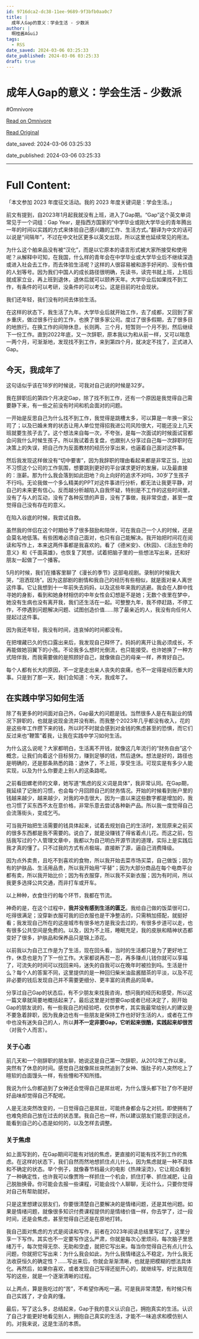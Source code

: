 ```yaml
---
id: 9716dca2-dc38-11ee-9689-9f3bfb0aa0c7
title: |
  成年人Gap的意义：学会生活 - 少数派
author: |
  啊桂酱AGuiJ
tags:
  - RSS
date_saved: 2024-03-06 03:25:33
date_published: 2024-03-06 03:25:33
draft: true
---
```


# 成年人Gap的意义：学会生活 - 少数派
#Omnivore

[Read on Omnivore](https://omnivore.app/me/gap-18e171ab6fe)

[Read Original](https://sspai.com/post/86968)

date_saved: 2024-03-06 03:25:33

date_published: 2024-03-06 03:25:33

--- 

# Full Content: 

「本文参加 2023 年度征文活动。我的 2023 年度关键词是：学会生活。」

前文有提到，自2023年1月起我就没有上班，进入了Gap期。“Gap”这个英文单词常见于一个词组：Gap Year，是指西方国家的“中学毕业或刚大学毕业的青年腾出一年的时间以实践的方式来体验自己感兴趣的工作、生活方式。”翻译为中文的话可以说是“间隔年”，不过在中文社区更多以英文出现，所以这里也延续常见的用法。

为什么这个舶来品没有被“汉化”，而是以它原本的语言形式被大家所接受和使用呢？从解释中可知，在我国，什么样的青年会在中学毕业或大学毕业后不继续深造或进入社会去工作，而去体验生活呢？这样的人很容易被和游手好闲的、没有价值的人划等号。因为我们中国人的成长路径很明确，先读书，读完书就上班，上班后就成家立业，再上班到退休，退休后就可以颐养天年。大学毕业后如果找不到工作，有条件的可以考研，没条件的可以考公。这是目前的社会现状。

我们还年轻，我们没有时间去体验生活。

在这样的状态下，我生活了九年。大学毕业后就开始工作，去了成都，又回到了家乡重庆，做过很多行业的工作，也换了很多家公司。度过了很多假期，去了很多目的地旅行。在换工作的间隙休息，长则两、三个月，短暂则一个月不到，然后继续下一份工作。直到2022年底，又一次辞职，原本我以为和从前一样，又可以喘息一两个月，可渐渐地，发现找不到工作，来到第四个月，就决定不找了，正式进入Gap。

## 今天，我成年了

这句话似乎该在18岁的时候说，可我对自己说的时候是32岁。

我在辞职后的第四个月决定Gap，除了找不到工作，还有一个原因是我觉得自己需要静下来，有一些之前没有时间和机会面对的问题。

一开始是反思自己为什么找不到工作，我觉得是跳槽太多，可以算是一年换一家公司了；以及已婚未育的状态让用人单位觉得招我进公司风险很大，可能还没上几天班就要生孩子去了。这个想法来自每一次，不夸张，是每一次面试的时候面试官都会问我什么时候生孩子。所以我试着去复盘，也跟别人分享过自己每一次辞职时在决策上的失误，把自己作为反面教材的经历分享出来，也逼着自己面对这件事。

然后我发现这样做没有“切中要害”，因为我辞职的理由看起来都是非常正当，比如不习惯这个公司的工作氛围，想要跳到更好的平台谋求更好的发展，以及最直接的：涨薪。那为什么我会落到如此田地？向上向好的追求不对吗，30岁了生孩子不行吗。无论我做一个多么精美的PPT对这件事进行分析，都无法让我更平静，对自己的未来更有信心。反而越分析越陷入自我怀疑，特别是不工作的这些时间里，没有了与人的互动，没有了各种反馈的声音，没有了事做，我非常空虚，甚至一度觉得自己没有存在的意义。

在陷入谷底的时候，我尝试自救。

虽然我的伴侣在这个时期给予了很多鼓励和陪伴，可在我自己一个人的时候，还是会莫名地低落。有些困难必须自己面对，也只有自己能解决。我开始把时间花在阅读和写作上，本来这两件事都是我喜欢的。看了《德米安》、《秋园》、《活出生命的意义》和《千面英雄》，也恢复了冥想，试着把脑子里的一些想法写出来，还和好朋友一起做了一个播客。

5月的时候，我们在播客里聊了《漫长的季节》这部电视剧。录制的时候我大哭，“泪洒现场”。因为这部剧的剧情和我自己的经历有些相似，就是面对亲人离世这件事。它让我想到十一年前失去妈妈，以及这些年来我的逃避。我会在人群中找寻她的身影，看到和她身材相仿的中年女性会幻想是不是她；无数个夜里在梦中，她没有生病也没有离开我，我们还生活在一起。可整整九年，我不停赶路，不停工作，不停遇到问题解决问题、试图创造价值……除了最亲近的人，我没有向任何人提起过这件事。

因为我还年轻，我没有时间，连哀悼的时间都没有。

在把埋藏已久的伤口露出来后，我发现自己释怀了。妈妈的离开让我必须成长，不再能做她羽翼下的小孩。不论我多么想时光倒流，也只能接受。也许她换了一种方式陪伴我，而我需要做的是照顾好自己，就像做自己的母亲一样，养育好自己。

每个人都有长大的原因，不一定是走出亲人丧失的哀痛，也不一定得是经历重大的事。只是到了那一天，我们会知道：今天，我成年了。

## 在实践中学习如何生活

除了有更多的时间面对自己外，Gap最大的问题是钱。当然很多人是在有副业的情况下辞职的，也就是说现金流并没有断。而我整个2023年几乎都没有收入，花的是这些年工作攒下来的钱，所以时不时就会感到对金钱的焦虑甚至的恐惧，而它们反过来也“鞭策”着我，让我在实践中学习如何生活。

为什么这么说呢？大家都明白，生活离不开钱，就像这几年流行的“财务自由”这个概念，让我们向着这个目标努力，赚到足够的钱，然后退休。想法是好的，路径也是明确的，还是那条熟悉的路：退休了，不上班，享受生活。可现实是有多少人能实现，以及为什么你要走上别人的这条路呢。

之前看田螺老师的文章，她写道“焦虑的反义词是具体”，我非常认同。在Gap期，我延续了记账的习惯，也会每个月回顾自己的财务情况。开始的时候看到账户里的钱越来越少，越来越少，对我的冲击很大，因为一直以来这些数字都是增加的，我也习惯了买东西不太在意价格，非常乐意去尝试各种新产品。所以我一度觉得自己会流落街头，变成乞丐。

可当我开始把生活需要的钱具体起来，试着去规划自己的生活时，发现原来之前买的很多东西都是我不需要的。说白了，就是没赚钱了得省着点儿花。而这之前，包括我写过的个人管理文章中，我都以为自己明白开源节流的道理，实际上是实践后我才真的懂了。只不过我的方式有点极端，直接断了源，逼自己消费降级。

因为点外卖贵，且吃不到喜欢的食物，所以我开始去菜市场买菜，自己做饭；因为有的护肤品、生活用品贵，所以我开始用“平替”；因为大部分商品在每个电商平台都有卖，所以我开始比价；因为有衣服穿，所以我不买新衣服；因为有时间，所以我更多选择公共交通，而非打车或开车。

以上种种，衣食住行的每个环节，我都在节流。

神奇的是，在这个过程中，**我并没有感到生活的匮乏**。我给自己做的饭菜很可口，吃得很满足；没穿新衣服可我的旧衣服也是干净整洁的，只需稍加搭配，就挺好看；我发现自己所在的这座城市有很多地方是我没去过的，有很多步道可以走，也有很多公共空间是免费的。以及，因为不上班，睡眠充足，我的皮肤和精神状态都变好了很多，护肤品和保养品只是锦上添花。

以前我以为自己工作是为了生活，现在回头看，当时的生活都只是为了更好地工作，休息也是为了下一份工作。大家都说再忍一忍，再多赚点儿钱你就可以享福了，可流失的时间可以找回来吗，迷失的自我可以在晚年时被捡到吗。生活是什么？每个人的答案不同，这里提供的是一种回归柴米油盐酱醋茶的平淡，以及不花非必要的钱后发现自己并不需要更细分、更丰富的消费品的简单。

分享过自己Gap的状态后，有不少朋友来找我咨询，想问我的经历和感受，所以这一篇文章就简要地概括起来了。最后这里是对想要Gap或者已经决定了，刚开始Gap的朋友说的，有一些我自己的经验吧，仅供参考，其实我最常给别人的建议是不要急着辞职，因为我身边也有一些朋友是保持工作也好好生活的人，或者在工作中也没有迷失自己的人，所以**并不一定非要Gap，它听起来很酷，实践起来却很苦**（对我个人而言）。

### 关于心态

前几天和一个刚辞职的朋友聊，她说这是自己第一次辞职，从2012年工作以来，突然有了休息的时间。感觉自己就像屌丝突然追到了女神、饿肚子的人突然吃上了暄软的白面馒头一样，有些懵和不知所措。

我说为什么你都追到了女神还会觉得自己是屌丝呢，为什么馒头都下肚了你不是好好品味却觉得自己不配呢。

人是无法突然改变的，一日觉得自己是屌丝，可能终身都会与之对抗，即使拥有了也难免把自己放在过去的状态里。我自己也一样，所以建议朋友们能意识到这点，能看到自己的心态是如何的，以及怎样去调整。

### 关于焦虑

如上面写到的，在Gap期间可能有对钱的焦虑，更直接的可能有找不到工作的焦虑。在这样的状态下，我们自然而然地想抓住点儿什么，因为焦虑就是一种不具体和不确定的状态。举个例子，就像春节档最火的电影《热辣滚烫》，它让观众看到了一种确定性，也许我可以像贾玲一样抓住一个机会，抓住打拳、抓住减肥，让自己脱胎换骨。你可能会去报一些课程，可能会找个人聊聊，无论什么，只要你觉得对自己有帮助就好。

只是这里想建议朋友们，你要很清楚自己要解决的是情绪问题，还是其他问题。如果是情绪问题，就像很多知识付费课程提供的是情绪价值一样，你去学了，过一段时间，还是会焦虑，甚至觉得自己还是在原地打转。

我自己面对焦虑的方式是阅读和写作，前者在2023年阅读总结里写过了，这里分享一下写作。其实也不一定要写作这么严肃，你就是每次心里烦闷，每次脑子里思绪万千，每次觉得无奈、无助和空虚，就把它写出来。每当你觉得自己有点儿什么问题，你就把它写出来：为什么我会如此，为什么我情绪这么不稳定，为什么我无法收获恒久的确定性？……写出来后，你就会渐渐清晰，也就是把模糊的想法具体化。再然后，如果你喜欢，或者发现自己写得还挺开心的，就继续写，好比我现在写的这些，就是一个逐渐清晰的过程。

以上两点，算是我吃过的“苦”，不希望你再吃一遍。可是我非常清楚，有时候只有自己实践了，才会真的懂。

最后，写了这么多，总结起来，Gap于我的意义认识自己，拥抱真实的生活。认识了自己才能更好地看见别人，拥抱自己真实的生活，才能不一味追求和模仿别人的。对我来说，这是生活的本质。

---

